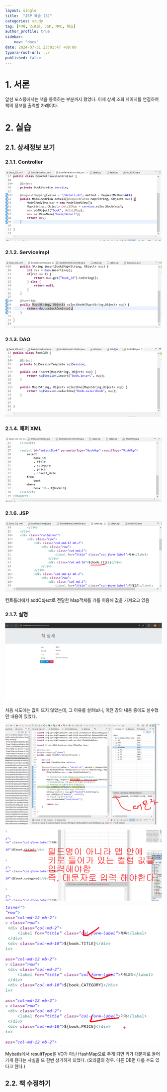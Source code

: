```yaml
---
layout: single
title:  "JSP 복습 (3)"
categories: study
tag: [자바, 스프링, JSP, MVC, 복습]
author_profile: true
sidebar:
    nav: "docs"
date: 2024-07-31 23:01:47 +09:00
typora-root-url: ../
published: false
---
```




# 1. 서론

앞선 포스팅에서는 책을 등록하는 부분까지 했었다. 이제 상세 조회 페이지를 연결하여 책의 정보를 출력할 차례이다.



# 2. 실습

## 2.1. 상세정보 보기

### 2.1.1. Controller

![image-20240801224445297](/images/2024-08-01-review-spring-3/image-20240801224445297.png)



### 2.1.2. ServiceImpl

![image-20240801224509791](/images/2024-08-01-review-spring-3/image-20240801224509791.png)



### 2.1.3. DAO

![image-20240801224539989](/images/2024-08-01-review-spring-3/image-20240801224539989.png)



### 2.1.4. 매퍼 XML

![image-20240801224612365](/images/2024-08-01-review-spring-3/image-20240801224612365.png)



### 2.1.6. JSP

![image-20240801224842609](/images/2024-08-01-review-spring-3/image-20240801224842609.png)

컨트롤러에서 addObject로 전달한 Map객체를 키를 이용해 값을 가져오고 있음



### 2.1.7. 실행

![image-20240801224644902](/images/2024-08-01-review-spring-3/image-20240801224644902.png)

처음 시도에는 값이 뜨지 않았는데, 그 이유를 살펴보니, 이전 강의 내용 중에도 실수했던 내용이 있었다.



![image-20240801225646428](/images/2024-08-01-review-spring-3/image-20240801225646428.png)

![image-20240801225708176](/images/2024-08-01-review-spring-3/image-20240801225708176.png)

![image-20240801225728308](/images/2024-08-01-review-spring-3/image-20240801225728308.png)



Mybatis에서 resultType을 VO가 아닌 HashMap으로 주게 되면 키가 대문자로 들어가게 된다는 사실을 또 한번 상기하게 되었다. (오라클의 경우. 다른 DB면 다를 수도 있다고 한다.)





## 2.2. 책 수정하기

